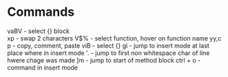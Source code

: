 # Commands 

vaBV - select {} block\
xp - swap 2 characters
V$% - select function, hover on function name
yy,c p - copy, comment, paste
viB - select {}
gi - jump to insert mode at last place where in insert mode
'. - jump to first non whitespace char of line hwere chage was made
]m  - jump to start of method block
ctrl + o - command in insert mode	
